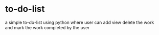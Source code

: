 # to-do-list
a simple to-do-list  using python where user can add view delete the work and mark the work completed by the user 
